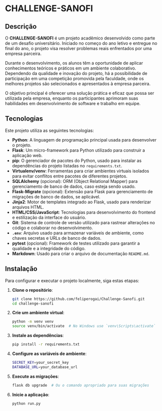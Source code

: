 # CHALLENGE-SANOFI

## Descrição

O **CHALLENGE-SANOFI** é um projeto acadêmico desenvolvido como parte de um desafio universitário. Iniciado no começo do ano letivo e entregue no final do ano, o projeto visa resolver problemas reais enfrentados por uma empresa parceira. 

Durante o desenvolvimento, os alunos têm a oportunidade de aplicar conhecimentos teóricos e práticos em um ambiente colaborativo. Dependendo da qualidade e inovação do projeto, há a possibilidade de participação em uma competição promovida pela faculdade, onde os melhores projetos são selecionados e apresentados à empresa parceira. 

O objetivo principal é oferecer uma solução prática e eficaz que possa ser utilizada pela empresa, enquanto os participantes aprimoram suas habilidades em desenvolvimento de software e trabalho em equipe.

## Tecnologias

Este projeto utiliza as seguintes tecnologias:
- **Python**: A linguagem de programação principal usada para desenvolver o projeto.
- **Flask**: Um micro-framework para Python utilizado para construir a aplicação web.
- **pip**: O gerenciador de pacotes do Python, usado para instalar as dependências do projeto listadas no `requirements.txt`.
- **Virtualenv/venv**: Ferramentas para criar ambientes virtuais isolados para evitar conflitos entre pacotes de diferentes projetos.
- **SQLAlchemy** (opcional): ORM (Object Relational Mapper) para gerenciamento de banco de dados, caso esteja sendo usado.
- **Flask-Migrate** (opcional): Extensão para Flask para gerenciamento de migrações de banco de dados, se aplicável.
- **Jinja2**: Motor de templates integrado ao Flask, usado para renderizar arquivos HTML.
- **HTML/CSS/JavaScript**: Tecnologias para desenvolvimento do frontend e estilização da interface do usuário.
- **Git**: Sistema de controle de versão utilizado para rastrear alterações no código e colaborar no desenvolvimento.
- **`.env`**: Arquivo usado para armazenar variáveis de ambiente, como chaves secretas e URLs de banco de dados.
- **pytest** (opcional): Framework de testes utilizado para garantir a qualidade e a integridade do código.
- **Markdown**: Usado para criar o arquivo de documentação `README.md`.

## Instalação

Para configurar e executar o projeto localmente, siga estas etapas:

1. **Clone o repositório**:
    ```bash
    git clone https://github.com/feliperogai/Challenge-Sanofi.git
    cd challenge-sanofi

2. **Crie um ambiente virtual**:
    ```bash
    python -m venv venv
    source venv/bin/activate  # No Windows use `venv\Scripts\activate`

3. **Instale as dependências**:
    ```bash
    pip install -r requirements.txt

4. **Configure as variáveis de ambiente**:
    ```bash
    SECRET_KEY=your_secret_key
    DATABASE_URL=your_database_url

5. **Execute as migrações**:
    ```bash
    flask db upgrade  # Ou o comando apropriado para suas migrações

6. **Inicie a aplicação**:
    ```bash
    python run.py
